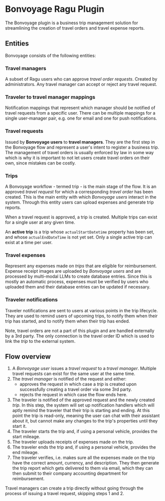 # Bonvoyage Ragu Plugin

The Bonvoyage plugin is a business trip management solution for streamlining the creation
of travel orders and travel expense reports.

## Entities

Bonvoyage consists of the following entities:

### **Travel managers**

A subset of Ragu users who can approve *travel order requests*. Created by administrators.
Any travel manager can accept or reject any travel request.

### **Traveler to travel manager mappings**

Notification mappings that represent which manager should be notified of travel requests from a specific user.
There can be multiple mappings for a single user-manager pair, e.g. one for email and one for push notifications.

### **Travel requests**

Issued by **Bonvoyage users** to **travel managers**. They are the first step in the Bonvoyage flow and represent
a user's intent to register a business trip. The management of travel orders is usually enforced by law in some
way which is why it is important to not let users create travel orders on their own, since mistakes can be costly.

### **Trips**

A Bonvoyage workflow - termed trip - is the main stage of the flow. It is an approved *travel request* for which 
a corresponding *travel order* has been created. This is the main entity with which *Bonvoyage users* interact in the
system. Through this entity users can upload expenses and generate trip reports.

When a travel request is approved, a trip is created. Multiple trips can exist for a single user at any given time.

An **active trip** is a trip whose `actualStartDatetime` property has been set, and whose `actualEndDateTime` is not
yet set. Only a single active trip can exist at a time per user.

### **Travel expenses**

Represent any expenses made on *trips* that are eligible for reimbursement. Expense receipt images are uploaded by 
*Bonvoyage users* and are processed by multi-modal LLMs to create database entries. 
Since this is mostly an automatic process, expenses must be verified by users who uploaded them and their 
database entries can be updated if necessary.

### **Traveler notifications**

Traveler notifications are sent to users at various points in the trip lifecycle. They are used to remind users
of upcoming trips, to notify them when their trip has started, and to notify them when their trip has ended.

Note, travel orders are not a part of this plugin and are handled externally by a 3rd party. The only connection is
the travel order ID which is used to link the *trip* to the external system.

## Flow overview

1. A *Bonvoyage user* issues a *travel request* to a *travel manager*.
   Multiple travel requests can exist for the same user at the same time.
2. The *travel manager* is notified of the request and either:
     - approves the request in which case a *trip* is created upon 
       successfully creating a travel order via some 3rd party.
     - rejects the request in which case the flow ends here.
3. The traveler is notified of the approved request and the newly created *trip*.
   In this step, the system will set up notification handlers which will aptly remind the traveler that their trip
   is starting and ending. At this point the trip is read-only, meaning the user can chat with their
   assistant about it, but cannot make any changes to the trip's properties until they start it.
4. The traveler starts the trip and, if using a personal vehicle, provides the start mileage.
5. The traveler uploads receipts of expenses made on the trip.
6. The traveler ends the trip and, if using a personal vehicle, provides the end mileage.
7. The traveler verifies, i.e. makes sure all the expenses made on the trip have the correct amount, currency, 
   and description. They then generate the trip report which gets delivered to them via email, which they can then
   submit to their company accounting department for reimbursement.

Travel managers can create a trip directly without going through the process of issuing a travel request, skipping
steps 1 and 2.
